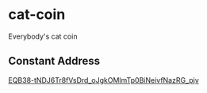 # cat-coin

Everybody's cat coin


## Constant Address

[EQB38-tNDJ6Tr8fVsDrd_oJgkOMlmTp0BiNeivfNazRG_pjv](https://tonviewer.com/EQB38-tNDJ6Tr8fVsDrd_oJgkOMlmTp0BiNeivfNazRG_pjv?section=jetton)





 
